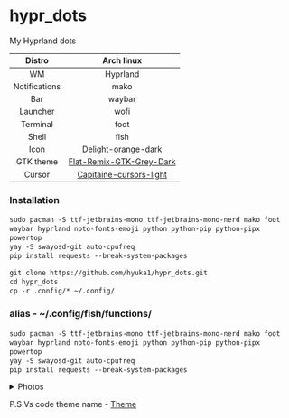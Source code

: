 # hypr_dots


My Hyprland dots


|    Distro     |                         Arch linux                          |
| :-----------: | :---------------------------------------------------------: |
|      WM       |                          Hyprland                           |
| Notifications |                            mako                             |
|      Bar      |                           waybar                            |
|   Launcher    |                            wofi                             |
|   Terminal    |                            foot                             |
|     Shell     |                            fish                             |
|     Icon      |   [Delight-orange-dark](https://www.pling.com/p/1532276)    |
|   GTK theme   | [Flat-Remix-GTK-Grey-Dark](https://www.pling.com/p/1214931) |
|    Cursor     | [Capitaine-cursors-light](https://www.pling.com/p/1148692)  |

### Installation
```shell
sudo pacman -S ttf-jetbrains-mono ttf-jetbrains-mono-nerd mako foot waybar hyprland noto-fonts-emoji python python-pip python-pipx powertop 
yay -S swayosd-git auto-cpufreq 
pip install requests --break-system-packages
```

```shell
git clone https://github.com/hyuka1/hypr_dots.git
cd hypr_dots
cp -r .config/* ~/.config/
```

### alias - ~/.config/fish/functions/  
```shell
sudo pacman -S ttf-jetbrains-mono ttf-jetbrains-mono-nerd mako foot waybar hyprland noto-fonts-emoji python python-pip python-pipx powertop 
yay -S swayosd-git auto-cpufreq 
pip install requests --break-system-packages
``` 

<details>
  <summary>Photos</summary>

  ![image](https://github.com/hyuka1/hypr_dots/blob/main/preview/photo1.png)
  ![image](https://github.com/hyuka1/hypr_dots/blob/main/preview/photo2.png)
  
</details>  


P.S 
Vs code theme name - [Theme](https://marketplace.visualstudio.com/items?itemName=tal7aouy.theme)

 
